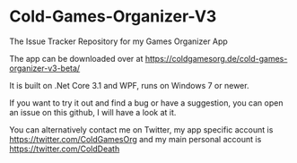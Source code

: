 # Cold-Games-Organizer-V3
The Issue Tracker Repository for my Games Organizer App

The app can be downloaded over at https://coldgamesorg.de/cold-games-organizer-v3-beta/

It is built on .Net Core 3.1 and WPF, runs on Windows 7 or newer.

If you want to try it out and find a bug or have a suggestion, you can open an issue on this github, I will have a look at it.

You can alternatively contact me on Twitter, my app specific account is https://twitter.com/ColdGamesOrg and my main personal account is https://twitter.com/ColdDeath
